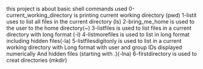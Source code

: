 this project is about basic shell commands used
0-current_working_directory is printing current working directory (pwd)
1-listit uses to list all files in the current directory (ls)
2-bring_me_home is used to the user to the home directory(~)
3-listfiles is used to list files in a current directory with long format (-l)
4-listmorefiles is used to list in long format including hidden files(-la)
5-listfilesdigitonly is used to list in a current working directory with
		     Long format with user and group IDs displayed numerically
		     And hidden files (starting with .)(-lna)
6-firstdirectory is used to creat directories (mkdir)